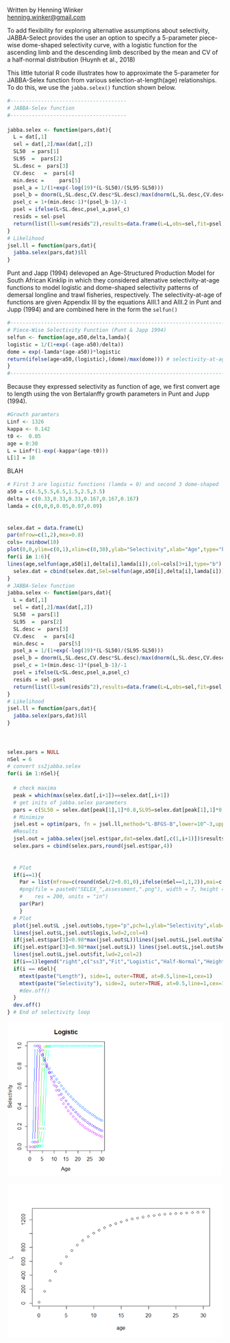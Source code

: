 Written by Henning Winker <br> <henning.winker@gmail.com>

To add flexibility for exploring alternative assumptions about selectivity, JABBA-Select provides the user an option to specify a 5-parameter piece-wise dome-shaped selectivity curve, with a logistic function for the ascending limb and the descending limb described by the mean and CV of a half-normal distribution (Huynh et al., 2018)

This little tutorial R code illustrates how to approximate the 5-parameter for JABBA-Selex function from various selection-at-length(age) relationships. To do this, we use the `jabba.selex()` function shown below.

``` r
#--------------------------------------
# JABBA-Selex function
#--------------------------------------

jabba.selex <- function(pars,dat){
  L = dat[,1]
  sel = dat[,2]/max(dat[,2])
  SL50  = pars[1]
  SL95  =  pars[2]
  SL.desc =  pars[3]    
  CV.desc   =  pars[4]
  min.desc =     pars[5]
  psel_a = 1/(1+exp(-log(19)*(L-SL50)/(SL95-SL50)))
  psel_b = dnorm(L,SL.desc,CV.desc*SL.desc)/max(dnorm(L,SL.desc,CV.desc*SL.desc))
  psel_c = 1+(min.desc-1)*(psel_b-1)/-1
  psel = ifelse(L<SL.desc,psel_a,psel_c)
  resids = sel-psel
  return(list(ll=sum(resids^2),results=data.frame(L=L,obs=sel,fit=psel,logis=psel_a,halfnorm=psel_b,height=psel_c)))
}
# Likelihood
jsel.ll = function(pars,dat){
  jabba.selex(pars,dat)$ll
} 
```

Punt and Japp (1994) delevoped an Age-Structured Production Model for South African Kinklip in which they considered altenative selectivity-at-age functions to model logistic and dome-shaped selectivity patterns of demersal longline and trawl fisheries, respectively. The selectivity-at-age of functions are given Appendix III by the equations AIII.1 and AIII.2 in Punt and Jupp (1994) and are combined here in the form the `selfun()`

``` r
#------------------------------------------------------------------------
# Piece-Wise Selectivity Function (Punt & Japp 1994)
selfun <- function(age,a50,delta,lamda){
logistic = 1/(1+exp(-(age-a50)/delta))  
dome = exp(-lamda*(age-a50))*logistic 
return(ifelse(age<a50,(logistic),(dome)/max(dome))) # selectivity-at-age
}
#------------------------------------------------------------------------
```

Because they expressed selectivity as function of age, we first convert age to length using the von Bertalanffy growth parameters in Punt and Jupp (1994).

``` r
#Growth paramters
Linf <- 1326
kappa <- 0.142
t0 <-  0.05
age = 0:30
L = Linf*(1-exp(-kappa*(age-t0)))
L[1] = 10
```

BLAH

``` r
# First 3 are logistic functions (lamda = 0) and second 3 dome-shaped
a50 = c(4.5,5.5,6.5,1.5,2.5,3.5)
delta = c(0.33,0.33,0.33,0.167,0.167,0.167)
lamda = c(0,0,0,0.05,0.07,0.09)


selex.dat = data.frame(L)
par(mfrow=c(1,2),mex=0.8)
cols= rainbow(10)
plot(0,0,ylim=c(0,1),xlim=c(0,30),ylab="Selectivity",xlab="Age",type="h",main="Logistic")
for(i in 1:6){ 
lines(age,selfun(age,a50[i],delta[i],lamda[i]),col=cols[3+i],type="b")
  selex.dat = cbind(selex.dat,Sel=selfun(age,a50[i],delta[i],lamda[i]))
}
# JABBA-Selex function
jabba.selex <- function(pars,dat){
  L = dat[,1]
  sel = dat[,2]/max(dat[,2])
  SL50  = pars[1]
  SL95  =  pars[2]
  SL.desc =  pars[3]    
  CV.desc   =  pars[4]
  min.desc =     pars[5]
  psel_a = 1/(1+exp(-log(19)*(L-SL50)/(SL95-SL50)))
  psel_b = dnorm(L,SL.desc,CV.desc*SL.desc)/max(dnorm(L,SL.desc,CV.desc*SL.desc))
  psel_c = 1+(min.desc-1)*(psel_b-1)/-1
  psel = ifelse(L<SL.desc,psel_a,psel_c)
  resids = sel-psel
  return(list(ll=sum(resids^2),results=data.frame(L=L,obs=sel,fit=psel,logis=psel_a,halfnorm=psel_b,height=psel_c)))
}
# Likelihood
jsel.ll = function(pars,dat){
  jabba.selex(pars,dat)$ll
} 



selex.pars = NULL
nSel = 6
# convert ss2jabba.selex
for(i in 1:nSel){
  
  # check maxima
  peak = which(max(selex.dat[,i+1])==selex.dat[,i+1])
  # get inits of jabba.selex parameters
  pars = c(SL50 = selex.dat[peak[1],1]*0.8,SL95=selex.dat[peak[1],1]*0.95,SL.desc=selex.dat[max(peak),1],CV.desc=0.2,min.desc=0.001)
  # Minimize
  jsel.est = optim(pars, fn = jsel.ll,method="L-BFGS-B",lower=10^-3,upper=max(selex.dat$L*1.1), dat = selex.dat[,c(1,i+1)], hessian = TRUE)
  #Results
  jsel.out = jabba.selex(jsel.est$par,dat=selex.dat[,c(1,i+1)])$results 
  selex.pars = cbind(selex.pars,round(jsel.est$par,4))
  

  # Plot
  if(i==1){
    Par = list(mfrow=c(round(nSel/2+0.01,0),ifelse(nSel==1,1,2)),mai=c(0.35,0.15,0,.15),omi = c(0.2,0.25,0.2,0) + 0.1,mgp=c(2,0.5,0), tck = -0.02,cex=0.8)
    #png(file = paste0("SELEX_",assessment,".png"), width = 7, height = ifelse(nSel==1,5,ifelse(nSel==2,3.,2.5))*round(nSel/2+0.01,0), 
    #    res = 200, units = "in")
    par(Par)
    }
  # Plot
  plot(jsel.out$L ,jsel.out$obs,type="p",pch=1,ylab="Selectivity",xlab="Length")
  lines(jsel.out$L,jsel.out$logis,lwd=2,col=4)
  if(jsel.est$par[3]<0.98*max(jsel.out$L))lines(jsel.out$L,jsel.out$halfnorm,lwd=2,col=3)
  if(jsel.est$par[3]<0.98*max(jsel.out$L)) lines(jsel.out$L,jsel.out$height,lwd=2,col=7)
  lines(jsel.out$L,jsel.out$fit,lwd=2,col=2)
  if(i==1)legend("right",c("ss3","Fit","Logistic","Half-Normal","Height"),pch=c(1,rep(-1,4)),lwd=c(-1,rep(2,4)),col=c(1,2,4,3,7),cex=0.8,bty="n")
  if(i == nSel){
    mtext(paste("Length"), side=1, outer=TRUE, at=0.5,line=1,cex=1)
    mtext(paste("Selectivity"), side=2, outer=TRUE, at=0.5,line=1,cex=1)
    #dev.off()
  }
  dev.off()
} # End of selectivity loop
```

![](SELEX_Function_files/figure-markdown_github/unnamed-chunk-4-1.png)

![](SELEX_Function_files/figure-markdown_github/unnamed-chunk-5-1.png)
